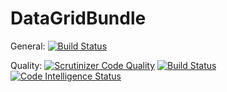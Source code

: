 DataGridBundle
==============
General:
[![Build Status](https://travis-ci.com/pfilsx/DataGridBundle.svg?branch=master)](https://travis-ci.com/pfilsx/DataGridBundle)

Quality:
[![Scrutinizer Code Quality](https://scrutinizer-ci.com/g/pfilsx/DataGridBundle/badges/quality-score.png?b=master)](https://scrutinizer-ci.com/g/pfilsx/DataGridBundle/?branch=master)
[![Build Status](https://scrutinizer-ci.com/g/pfilsx/DataGridBundle/badges/build.png?b=master)](https://scrutinizer-ci.com/g/pfilsx/DataGridBundle/build-status/master)
[![Code Intelligence Status](https://scrutinizer-ci.com/g/pfilsx/DataGridBundle/badges/code-intelligence.svg?b=master)](https://scrutinizer-ci.com/code-intelligence)
